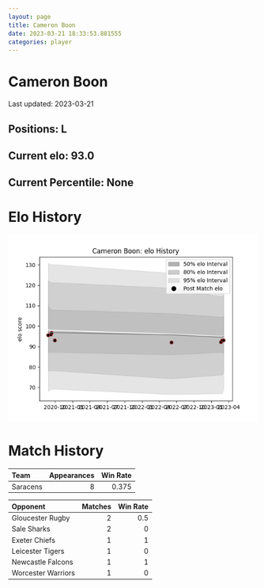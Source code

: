```yaml
---  
layout: page  
title: Cameron Boon  
date: 2023-03-21 18:33:53.881555  
categories: player  
---
```

# Cameron Boon


Last updated: 2023-03-21
## Positions: L

## Current elo: 93.0

## Current Percentile: None

# Elo History


![elo history](history_CameronBoon.png)
# Match History


| Team     |   Appearances |   Win Rate |
|:---------|--------------:|-----------:|
| Saracens |             8 |      0.375 |

| Opponent           |   Matches |   Win Rate |
|:-------------------|----------:|-----------:|
| Gloucester Rugby   |         2 |        0.5 |
| Sale Sharks        |         2 |        0   |
| Exeter Chiefs      |         1 |        1   |
| Leicester Tigers   |         1 |        0   |
| Newcastle Falcons  |         1 |        1   |
| Worcester Warriors |         1 |        0   |